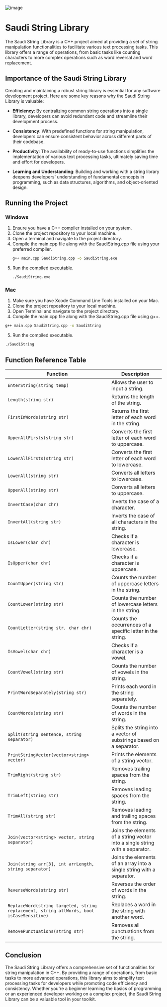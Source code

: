 ![image](https://github.com/i3bdolah/Saudi-String-Library/assets/80276711/2e70a28e-2271-4947-a483-298b297c8c87)

# Saudi String Library

The Saudi String Library is a C++ project aimed at providing a set of string manipulation functionalities to facilitate various text processing tasks. This library offers a range of operations, from basic tasks like counting characters to more complex operations such as word reversal and word replacement.

## Importance of the Saudi String Library

Creating and maintaining a robust string library is essential for any software development project. Here are some key reasons why the Saudi String Library is valuable:

- **Efficiency**: By centralizing common string operations into a single library, developers can avoid redundant code and streamline their development process.
  
- **Consistency**: With predefined functions for string manipulation, developers can ensure consistent behavior across different parts of their codebase.
  
- **Productivity**: The availability of ready-to-use functions simplifies the implementation of various text processing tasks, ultimately saving time and effort for developers.
  
- **Learning and Understanding**: Building and working with a string library deepens developers' understanding of fundamental concepts in programming, such as data structures, algorithms, and object-oriented design.

## Running the Project

### Windows

1. Ensure you have a C++ compiler installed on your system.
2. Clone the project repository to your local machine.
3. Open a terminal and navigate to the project directory.
4. Compile the main.cpp file along with the SaudiString.cpp file using your preferred compiler.
   ```bash
   g++ main.cpp SaudiString.cpp -o SaudiString.exe
   ```
5. Run the compiled executable.
   ```bash
   ./SaudiString.exe
   ```

### Mac

1. Make sure you have Xcode Command Line Tools installed on your Mac.
2. Clone the project repository to your local machine.
3. Open Terminal and navigate to the project directory.
4. Compile the main.cpp file along with the SaudiString.cpp file using g++.
  ```bash
  g++ main.cpp SaudiString.cpp -o SaudiString
  ```
5. Run the compiled executable.
  ```bash
./SaudiString
```

## Function Reference Table

| Function                            | Description                                                              |
|-------------------------------------|--------------------------------------------------------------------------|
| `EnterString(string temp)`          | Allows the user to input a string.                                       |
| `Length(string str)`                | Returns the length of the string.                                         |
| `FirstInWords(string str)`          | Returns the first letter of each word in the string.                      |
| `UpperAllFirsts(string str)`        | Converts the first letter of each word to uppercase.                      |
| `LowerAllFirsts(string str)`        | Converts the first letter of each word to lowercase.                      |
| `LowerAll(string str)`              | Converts all letters to lowercase.                                        |
| `UpperAll(string str)`              | Converts all letters to uppercase.                                        |
| `InvertCase(char chr)`              | Inverts the case of a character.                                         |
| `InvertAll(string str)`             | Inverts the case of all characters in the string.                         |
| `IsLower(char chr)`                 | Checks if a character is lowercase.                                       |
| `IsUpper(char chr)`                 | Checks if a character is uppercase.                                       |
| `CountUpper(string str)`            | Counts the number of uppercase letters in the string.                     |
| `CountLower(string str)`            | Counts the number of lowercase letters in the string.                     |
| `CountLetter(string str, char chr)` | Counts the occurrences of a specific letter in the string.                |
| `IsVowel(char chr)`                 | Checks if a character is a vowel.                                         |
| `CountVowel(string str)`            | Counts the number of vowels in the string.                                |
| `PrintWordSeparately(string str)`   | Prints each word in the string separately.                                |
| `CountWords(string str)`            | Counts the number of words in the string.                                 |
| `Split(string sentence, string separator)` | Splits the string into a vector of substrings based on a separator. |
| `PrintStringVector(vector<string> vector)` | Prints the elements of a string vector.                             |
| `TrimRight(string str)`             | Removes trailing spaces from the string.                                  |
| `TrimLeft(string str)`              | Removes leading spaces from the string.                                   |
| `TrimAll(string str)`               | Removes leading and trailing spaces from the string.                      |
| `Join(vector<string> vector, string separator)` | Joins the elements of a string vector into a single string with a separator. |
| `Join(string arr[3], int arrLength, string separator)` | Joins the elements of an array into a single string with a separator. |
| `ReverseWords(string str)`          | Reverses the order of words in the string.                                |
| `ReplaceWord(string targeted, string replacement, string allWords, bool isCaseSensitive)` | Replaces a word in the string with another word.          |
| `RemovePunctuations(string str)` | Removes all punctuations from the string.                               |

## Conclusion

The Saudi String Library offers a comprehensive set of functionalities for string manipulation in C++. By providing a range of operations, from basic tasks to more advanced operations, this library aims to simplify text processing tasks for developers while promoting code efficiency and consistency. Whether you're a beginner learning the basics of programming or an experienced developer working on a complex project, the Saudi String Library can be a valuable tool in your toolkit.
